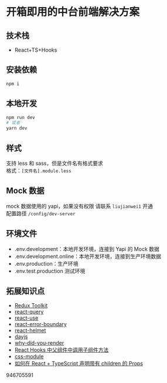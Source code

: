 # 开箱即用的中台前端解决方案

## 技术栈

- React+TS+Hooks

## 安装依赖

```bash
npm i
```

## 本地开发

```bash
npm run dev
# 或者
yarn dev
```

## 样式

支持 less 和 sass，但是文件名有格式要求  
格式：`[文件名].module.less`

## Mock 数据

mock 数据使用的 yapi，如果没有权限 请联系 `liujianwei1` 开通  
配置路径
`/config/dev-server`

## 环境文件

- .env.development：本地开发环境，连接到 Yapi 的 Mock 数据
- .env.development.online：本地开发环境，连接到生产环境数据
- .env.production：生产环境
- .env.test.production 测试环境

## 拓展知识点

- [Redux Toolkit](https://redux-toolkit.js.org/)
- [react-query](https://react-query.tanstack.com/quick-start)
- [react-use](https://github.com/streamich/react-use)
- [react-error-boundary](https://github.com/bvaughn/react-error-boundary)
- [react-helmet](https://github.com/nfl/react-helmet)
- [dayjs](https://github.com/iamkun/dayjs)
- [why-did-you-render](https://github.com/welldone-software/why-did-you-render)
- [React Hooks 中父组件中调用子组件方法](https://www.cnblogs.com/muamaker/p/11647626.html)
- [css-module](https://github.com/css-modules/css-modules)
- [如何在 React + TypeScript 声明带有 children 的 Props](https://mp.weixin.qq.com/s?__biz=MzI0NzMzMDI3Ng==&mid=2247483893&idx=1&sn=3d0872f157a1bbfab8f8be978a436d7c&chksm=e9b0e57edec76c68c1de2a596a06c625262658dcd24bcb7044b604aeb3786431c66a89121c5d&token=386853759&lang=zh_CN#rd)

946705591

